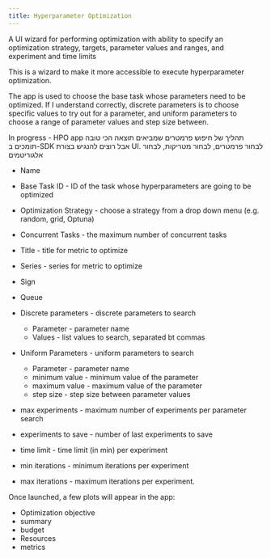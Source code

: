 ```yaml
---
title: Hyperparameter Optimization
---
```


A UI wizard for performing optimization with ability to specify an optimization strategy, targets, parameter values and ranges, 
and experiment and time limits

This is a wizard to make it more accessible to execute hyperparameter optimization. 

The app is used to choose the base 
task whose parameters need to be optimized. If I understand correctly, discrete parameters is to choose specific values 
to try out for a parameter, and uniform parameters to choose a range of parameter values and step size between. 

In progress - HPO app
תהליך של חיפוש פרמטרים שמביאים תוצאה הכי טובה
תומכים ב-SDK אבל רוצים להנגיש בצורת UI. לבחור פרמטרים, לבחור מטריקות, לבחור אלגוריטמים

* Name 
* Base Task ID - ID of the task whose hyperparameters are going to be optimized
* Optimization Strategy - choose a strategy from a drop down menu (e.g. random, grid, Optuna)
* Concurrent Tasks - the maximum number of concurrent tasks
* Title - title for metric to optimize
* Series - series for metric to optimize
* Sign
* Queue
* Discrete parameters - discrete parameters to search
    * Parameter - parameter name
    * Values - list values to search, separated bt commas 
* Uniform Parameters - uniform parameters to search
    * Parameter - parameter name 
    * minimum value - minimum value of the parameter
    * maximum value - maximum value of the parameter
    * step size - step size between parameter values
    
* max experiments - maximum number of experiments per parameter search 
* experiments to save - number of last experiments to save
* time limit - time limit (in min) per experiment
* min iterations - minimum iterations per experiment
* max iterations - maximum iterations per experiment. 

Once launched, a few plots will appear in the app:
* Optimization objective  
* summary 
* budget
* Resources
* metrics
